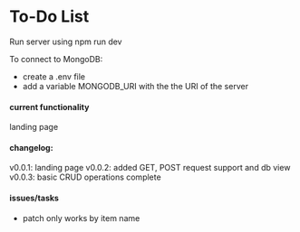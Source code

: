 # To-Do List

Run server using npm run dev

To connect to MongoDB:
- create a .env file
- add a variable MONGODB_URI with the the URI of the server

#### current functionality
landing page

#### changelog:
v0.0.1: landing page
v0.0.2: added GET, POST request support and db view
v0.0.3: basic CRUD operations complete

#### issues/tasks
- patch only works by item name